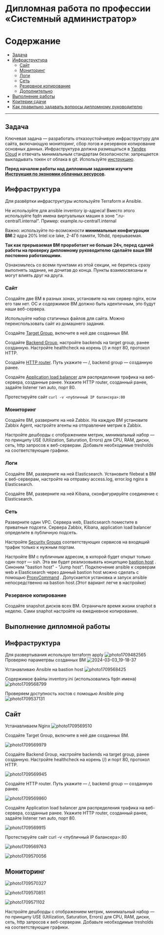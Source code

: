 #  Дипломная работа по профессии «Системный администратор»

Содержание
==========
* [Задача](#Задача)
* [Инфраструктура](#Инфраструктура)
    * [Сайт](#Сайт)
    * [Мониторинг](#Мониторинг)
    * [Логи](#Логи)
    * [Сеть](#Сеть)
    * [Резервное копирование](#Резервное-копирование)
    * [Дополнительно](#Дополнительно)
* [Выполнение работы](#Выполнение-работы)
* [Критерии сдачи](#Критерии-сдачи)
* [Как правильно задавать вопросы дипломному руководителю](#Как-правильно-задавать-вопросы-дипломному-руководителю) 

---------

## Задача
Ключевая задача — разработать отказоустойчивую инфраструктуру для сайта, включающую мониторинг, сбор логов и резервное копирование основных данных. Инфраструктура должна размещаться в [Yandex Cloud](https://cloud.yandex.com/) и отвечать минимальным стандартам безопасности: запрещается выкладывать токен от облака в git. Используйте [инструкцию](https://cloud.yandex.ru/docs/tutorials/infrastructure-management/terraform-quickstart#get-credentials).

**Перед началом работы над дипломным заданием изучите [Инструкция по экономии облачных ресурсов](https://github.com/netology-code/devops-materials/blob/master/cloudwork.MD).**

## Инфраструктура
Для развёртки инфраструктуры используйте Terraform и Ansible.  

Не используйте для ansible inventory ip-адреса! Вместо этого используйте fqdn имена виртуальных машин в зоне ".ru-central1.internal". Пример: example.ru-central1.internal  

Важно: используйте по-возможности **минимальные конфигурации ВМ**:2 ядра 20% Intel ice lake, 2-4Гб памяти, 10hdd, прерываемая. 

**Так как прерываемая ВМ проработает не больше 24ч, перед сдачей работы на проверку дипломному руководителю сделайте ваши ВМ постоянно работающими.**

Ознакомьтесь со всеми пунктами из этой секции, не беритесь сразу выполнять задание, не дочитав до конца. Пункты взаимосвязаны и могут влиять друг на друга.

### Сайт
Создайте две ВМ в разных зонах, установите на них сервер nginx, если его там нет. ОС и содержимое ВМ должно быть идентичным, это будут наши веб-сервера.

Используйте набор статичных файлов для сайта. Можно переиспользовать сайт из домашнего задания.

Создайте [Target Group](https://cloud.yandex.com/docs/application-load-balancer/concepts/target-group), включите в неё две созданных ВМ.

Создайте [Backend Group](https://cloud.yandex.com/docs/application-load-balancer/concepts/backend-group), настройте backends на target group, ранее созданную. Настройте healthcheck на корень (/) и порт 80, протокол HTTP.

Создайте [HTTP router](https://cloud.yandex.com/docs/application-load-balancer/concepts/http-router). Путь укажите — /, backend group — созданную ранее.

Создайте [Application load balancer](https://cloud.yandex.com/en/docs/application-load-balancer/) для распределения трафика на веб-сервера, созданные ранее. Укажите HTTP router, созданный ранее, задайте listener тип auto, порт 80.

Протестируйте сайт
`curl -v <публичный IP балансера>:80` 

### Мониторинг
Создайте ВМ, разверните на ней Zabbix. На каждую ВМ установите Zabbix Agent, настройте агенты на отправление метрик в Zabbix. 

Настройте дешборды с отображением метрик, минимальный набор — по принципу USE (Utilization, Saturation, Errors) для CPU, RAM, диски, сеть, http запросов к веб-серверам. Добавьте необходимые tresholds на соответствующие графики.

### Логи
Cоздайте ВМ, разверните на ней Elasticsearch. Установите filebeat в ВМ к веб-серверам, настройте на отправку access.log, error.log nginx в Elasticsearch.

Создайте ВМ, разверните на ней Kibana, сконфигурируйте соединение с Elasticsearch.

### Сеть
Разверните один VPC. Сервера web, Elasticsearch поместите в приватные подсети. Сервера Zabbix, Kibana, application load balancer определите в публичную подсеть.

Настройте [Security Groups](https://cloud.yandex.com/docs/vpc/concepts/security-groups) соответствующих сервисов на входящий трафик только к нужным портам.

Настройте ВМ с публичным адресом, в которой будет открыт только один порт — ssh.  Эта вм будет реализовывать концепцию  [bastion host]( https://cloud.yandex.ru/docs/tutorials/routing/bastion) . Синоним "bastion host" - "Jump host". Подключение  ansible к серверам web и Elasticsearch через данный bastion host можно сделать с помощью  [ProxyCommand](https://docs.ansible.com/ansible/latest/network/user_guide/network_debug_troubleshooting.html#network-delegate-to-vs-proxycommand) . Допускается установка и запуск ansible непосредственно на bastion host.(Этот вариант легче в настройке)

### Резервное копирование
Создайте snapshot дисков всех ВМ. Ограничьте время жизни snaphot в неделю. Сами snaphot настройте на ежедневное копирование.



## Выполнение дипломной работы

## Инфраструктура
Для развертывания использую terraform apply
![photo1709482565](https://github.com/GerasimoivSV/Diplom/assets/141561096/e4d48655-9f0d-46c1-a1f2-2c5a8b14c365)
Проверяю параметрвы созданных ВМ
![2024-03-03_19-18-37](https://github.com/GerasimoivSV/Diplom/assets/141561096/f44c3334-a95c-42a6-bbb0-7622ce51bca6)

Устанавливаю Ansible на bastion host
![photo1709568425](https://github.com/GerasimoivSV/Diplom/assets/141561096/2c60cd1a-f1e5-43f1-8044-33c7781148f7)

Содержимое файлы inventory.ini (использовались fqdn имена)
![photo1709568799](https://github.com/GerasimoivSV/Diplom/assets/141561096/c32c5bb7-1723-4bc7-a15d-8cf625b60e1f)

Проверяем доступность хостов с помощью Ansible ping
![photo1709537131](https://github.com/GerasimoivSV/Diplom/assets/141561096/53d8b811-a93c-4586-9494-e8e63d8ddccb)

## Сайт

Устанавливаем Nginx
![photo1709569510](https://github.com/GerasimoivSV/Diplom/assets/141561096/85761e9e-ab77-43fa-8b21-4fd05269580c)

Создайте Target Group, включите в неё две созданных ВМ.

![photo1709569979](https://github.com/GerasimoivSV/Diplom/assets/141561096/a3c289ed-dd33-48f3-a5ac-079cb6d98422)

Создайте Backend Group, настройте backends на target group, ранее созданную. Настройте healthcheck на корень (/) и порт 80, протокол HTTP.

![photo1709569945](https://github.com/GerasimoivSV/Diplom/assets/141561096/8fb3ae00-07fc-4ac0-8b0f-fffcc02c36cb)

Создайте HTTP router. Путь укажите — /, backend group — созданную ранее.

![photo1709569860](https://github.com/GerasimoivSV/Diplom/assets/141561096/fbd5b333-da67-4e85-9d0f-1234d9fae3aa)

Создайте Application load balancer для распределения трафика на веб-сервера, созданные ранее. Укажите HTTP router, созданный ранее, задайте listener тип auto, порт 80.

![photo1709569915](https://github.com/GerasimoivSV/Diplom/assets/141561096/b98ef90c-6ad1-4f22-874b-4aa580795771)

Протестируйте сайт curl -v <публичный IP балансера>:80

![photo1709569763](https://github.com/GerasimoivSV/Diplom/assets/141561096/66d6c92d-d29b-4ff1-8657-2d8d900ee442)

![photo1709570056](https://github.com/GerasimoivSV/Diplom/assets/141561096/f15e034a-f8c0-4372-a6aa-7b5fb2a4c03d)

## Мониторинг

![photo1709570327](https://github.com/GerasimoivSV/Diplom/assets/141561096/ad582a11-41d6-49e9-8d7d-fd396ea1c86f)

![photo1709570851](https://github.com/GerasimoivSV/Diplom/assets/141561096/c145380f-a179-4111-afbd-34464f1026ba)


![photo1709571102](https://github.com/GerasimoivSV/Diplom/assets/141561096/5fbc9927-e374-43ce-942a-d2ce672a7448)

Настройте дешборды с отображением метрик, минимальный набор — по принципу USE (Utilization, Saturation, Errors) для CPU, RAM, диски, сеть, http запросов к веб-серверам. Добавьте необходимые tresholds на соответствующие графики.


